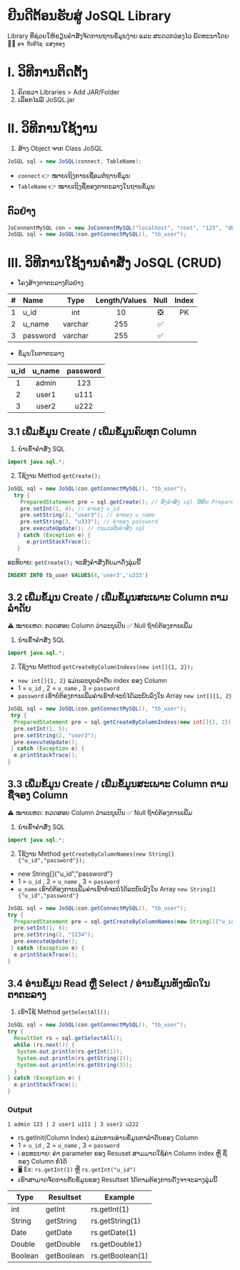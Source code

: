 # ຍີນດີຕ້ອນຮັບສູ່ JoSQL Library 
Library ທີ່ຊ່ວຍໃຫ້ຂຽນຄຳສັ່ງຈັດການຖານຂໍ້ມູນງ່າຍ ແລະ ສະດວກວ່ອງໄວ ພັດທະນາໂດຍ :man_teacher: `ອຈ ກິດຕິໄຊ ແສງທອງ`
# I. ວິທີການຕິດຕັ້ງ
1. ຄິດຂວາ Libraries > Add JAR/Folder
2. ເລືອກໄຟລ໌ JoSQL.jar
# II. ວິທີການໃຊ້ງານ
1. ສ້າງ Object ຈາກ Class JoSQL

``` java
JoSQL sql = new JoSQL(connect, TableName);
```
* `connect` :point_right: ໝາຍເຖິງການເຊື່ອມຕໍ່ຖານຂໍ້ມູນ
* `TableName` :point_right: ໝາຍເຖິງຊື່ຂອງຕາຕະລາງໃນຖານຂໍ້ມູນ
## ຕົວຢ່າງ
```java
JoConnentMySQL con = new JoConnentMySQL("localhost", "root", "123", "db_eample");
JoSQL sql = new JoSQL(con.getConnectMySQL(), "tb_user");
 ```
# III. ວິທີການໃຊ້ງານຄຳສັ່ງ JoSQL (CRUD)
* ໂຄງສ້າງຕາຕະລາງຕົວຢ່າງ

| # | Name | Type | Length/Values | Null | Index |
| :--: | :-- | :--: | :--: | :--: | :--: |
| 1 | u_id | int | 10 | :negative_squared_cross_mark: | PK |
| 2 | u_name | varchar | 255 | :white_check_mark: |  |
| 3 | password | varchar | 255 | :white_check_mark: |  |

* ຂໍ້ມູນໃນຕາຕະລາງ

| u_id | u_name | password |
| :--: | :--: | :--: |
| 1 | admin | 123 |
| 2 | user1 | u111 |
| 3 | user2 | u222 |

## 3.1 ເພີ່ມຂໍ້ມູນ Create / ເພີ່ມຂໍ້ມູນຄົບທຸກ Column
1. ນຳເຂົ້າຄຳສັ່ງ SQL
```java
import java.sql.*;
```
2. ໃຊ້ງານ Method `getCreate();`
```java
JoSQL sql = new JoSQL(con.getConnectMySQL(), "tb_user");
  try {
    PreparedStatement pre = sql.getCreate(); // ສົ່ງຄຳສັ່ງ sql ໃຫ້ກັບ PreparedStatement
    pre.setInt(1, 4); // ຄ່າຂອງ u_id
    pre.setString(2, "user3"); // ຄ່າຂອງ u_name
    pre.setString(3, "u333"); // ຄ່າຂອງ password
    pre.executeUpdate(); // ປະມວນຜົນຄຳສັ່ງ sql
   } catch (Exception e) {
      e.printStackTrace();
   }
   ```
   ອະທິບາຍ: `getCreate();` ຈະສົ່ງຄຳສັ່ງກັບມາດັ່ງລຸ່ມນີ້
   ```sql
   INSERT INTO tb_user VALUES(4,'user3','u333')
   ```
## 3.2 ເພີ່ມຂໍ້ມູນ Create / ເພີ່ມຂໍ້ມູນສະເພາະ Column ຕາມລຳດັບ
:warning: ໝາຍເຫດ: ກວດສອບ Column ວ່າລະບຸເປັນ :white_check_mark: Null ຖ້າບໍ່ຕ້ອງການເພີ່ມ
1. ນຳເຂົ້າຄຳສັ່ງ SQL
```java
import java.sql.*;
```
2. ໃຊ້ງານ Method `getCreateByColumnIndexs(new int[]{1, 2});`
* `new int[]{1, 2}` ແມ່ນລະບຸບລຳດັບ index ຂອງ Column
* 1 = `u_id` , 2 = `u_name` , 3 = `password` 
* `password` ເຮົາບໍ່ຕ້ອງການເພີ່ມຄ່າເຮົາກໍ່ຈະບໍ່ໄດ້ລະບົບລົງໃນ Array `new int[]{1, 2}`
```java
JoSQL sql = new JoSQL(con.getConnectMySQL(), "tb_user");
 try {
  PreparedStatement pre = sql.getCreateByColumnIndexs(new int[]{1, 2});
  pre.setInt(1, 5);
  pre.setString(2, "user3");
  pre.executeUpdate();
 } catch (Exception e) {
  e.printStackTrace();
}
```
## 3.3 ເພີ່ມຂໍ້ມູນ Create / ເພີ່ມຂໍ້ມູນສະເພາະ Column ຕາມຊື່ຈອງ Column
:warning: ໝາຍເຫດ: ກວດສອບ Column ວ່າລະບຸເປັນ :white_check_mark: Null ຖ້າບໍ່ຕ້ອງການເພີ່ມ
1. ນຳເຂົ້າຄຳສັ່ງ SQL
```java
import java.sql.*;
```
2. ໃຊ້ງານ Method `getCreateByColumnNames(new String[]{"u_id","password"});`
* new String[]{"u_id","password"}
* 1 = `u_id` , 2 = `u_name` , 3 = `password`
* `u_name` ເຮົາບໍ່ຕ້ອງການເພີ່ມຄ່າເຮົາກໍ່ຈະບໍ່ໄດ້ລະບົບລົງໃນ Array `new String[]{"u_id","password"}`
```java
JoSQL sql = new JoSQL(con.getConnectMySQL(), "tb_user");
try {
  PreparedStatement pre = sql.getCreateByColumnNames(new String[]{"u_id","password"});
  pre.setInt(1, 6);
  pre.setString(2, "1234");
  pre.executeUpdate();
 } catch (Exception e) {
  e.printStackTrace();
}
```
## 3.4 ອ່ານຂໍ້ມູນ Read ຫຼື Select / ອ່ານຂໍ້ມູນທັງໝົດໃນຕາຕະລາງ
1. ເຮົາໃຊ້ Method `getSelectAll();`
```java
JoSQL sql = new JoSQL(con.getConnectMySQL(), "tb_user");
try {
  ResultSet rs = sql.getSelectAll();
  while (rs.next()) {
   System.out.println(rs.getInt(1));
   System.out.println(rs.getString(2));
   System.out.println(rs.getString(3));
  }
} catch (Exception e) {
  e.printStackTrace();
}
```
### Output
`1 admin 123 | 2 user1 u111 | 3 user2 u222`
* rs.getInit(Column Index) ແມ່ນການອ່ານຂໍ້ມູນຕາລຳດັບຂອງ Column
* 1 = `u_id` , 2 = `u_name` , 3 = `password`
* :information_source: ອະທະບາຍ: ຄ່າ parameter ຂອງ Resuset ສາມມາດໃຊ້ຄ່າ Column index ຫຼື ຊື່ຂອງ Column ກໍ່ໄດ້
* :desktop_computer: Ex: `rs.getInt(1)` ຫຼື `rs.getInt("u_id")`
* ເຮົາສາມາດຈັດການກັບຂໍ້ມູນຂອງ Resultset ໄດ້ຕາມຕ້ອງການດັ່ງຈາຈະລາງລຸ່ມນີ້

| Type | Resultset | Example |
| ---- | --------- | ------- |
| int | getInt | rs.getInt(1) |
| String | getString | rs.getString(1) |
| Date | getDate | rs.getDate(1) |
| Double | getDouble | rs.getDouble1) |
| Boolean | getBoolean | rs.getBoolean(1) |


